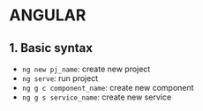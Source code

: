 # ANGULAR
## 1. Basic syntax
- `ng new pj_name`: create new project
- `ng serve`: run project
- `ng g c component_name`: create new component
- `ng g s service_name`: create new service